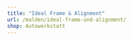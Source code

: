 ```yaml
---
title: "Ideal Frame & Alignment"
url: /malden/ideal-frame-und-alignment/
shop: Autowerkstatt
---
```

